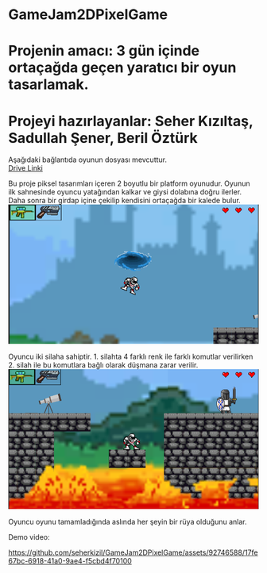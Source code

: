# GameJam2DPixelGame
# Projenin amacı: 3 gün içinde ortaçağda geçen yaratıcı bir oyun tasarlamak.
# Projeyi hazırlayanlar: Seher Kızıltaş, Sadullah Şener, Beril Öztürk

Aşağıdaki bağlantıda oyunun dosyası mevcuttur.<br/>
[Drive Linki](https://drive.google.com/file/d/1MOZ3qksPNwYswUvNJ4f0vYDjbuax1Kl6/view?usp=drive_link)<br/>


Bu proje piksel tasarımları içeren 2 boyutlu bir platform oyunudur. Oyunun ilk sahnesinde oyuncu yatağından kalkar ve giysi dolabına doğru ilerler. Daha sonra bir girdap içine çekilip kendisini ortaçağda bir kalede bulur. 
![image](Images/oyun1.PNG)<br/>

Oyuncu iki silaha sahiptir. 1. silahta 4 farklı renk ile farklı komutlar verilirken 2. silah ile bu komutlara bağlı olarak düşmana zarar verilir.<br/>
![image](Images/oyun2.PNG)<br/>

Oyuncu oyunu tamamladığında aslında her şeyin bir rüya olduğunu anlar.<br/>

Demo video:<br/>

https://github.com/seherkizil/GameJam2DPixelGame/assets/92746588/17fe67bc-6918-41a0-9ae4-f5cbd4f70100










